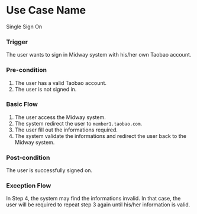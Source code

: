 # Use Case Name
Single Sign On

### Trigger
The user wants to sign in Midway system with his/her own Taobao account.

### Pre-condition
1. The user has a valid Taobao account.
2. The user is not signed in.

### Basic Flow
1. The user access the Midway system.
2. The system redirect the user to `member1.taobao.com`.
3. The user fill out the informations required.
4. The system validate the informations and redirect the user back to the Midway system.

### Post-condition
The user is successfully signed on.

### Exception Flow
In Step 4, the system may find the informations invalid. In that case, the user will be required to repeat step 3 again until his/her information is valid.